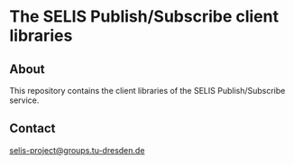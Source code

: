 The SELIS Publish/Subscribe client libraries
===================

About
-----
This repository contains the client libraries of the SELIS Publish/Subscribe service.

Contact
-------
selis-project@groups.tu-dresden.de
